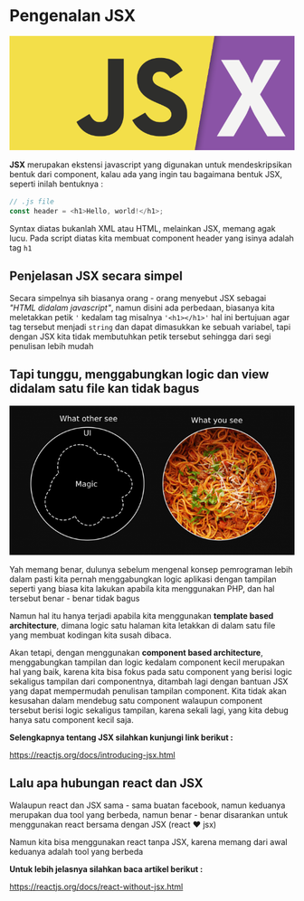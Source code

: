 # Pengenalan JSX

![jsx](jsx.png)

**JSX** merupakan ekstensi javascript yang digunakan untuk mendeskripsikan bentuk dari component, kalau ada yang ingin tau bagaimana bentuk JSX, seperti inilah bentuknya :

```Javascript
// .js file
const header = <h1>Hello, world!</h1>;
```

Syntax diatas bukanlah XML atau HTML, melainkan JSX, memang agak lucu. Pada script diatas kita membuat component header yang isinya adalah tag `h1`

## Penjelasan JSX secara simpel

Secara simpelnya sih biasanya orang - orang menyebut JSX sebagai _"HTML didalam javascript"_, namun disini ada perbedaan, biasanya kita meletakkan petik `'` kedalam tag misalnya `'<h1></h1>'` hal ini bertujuan agar tag tersebut menjadi `string` dan dapat dimasukkan ke sebuah variabel, tapi dengan JSX kita tidak membutuhkan petik tersebut sehingga dari segi penulisan lebih mudah

## Tapi tunggu, menggabungkan logic dan view didalam satu file kan tidak bagus

![view-logic](view-logic.png)

Yah memang benar, dulunya sebelum mengenal konsep pemrograman lebih dalam pasti kita pernah menggabungkan logic aplikasi dengan tampilan seperti yang biasa kita lakukan apabila kita menggunakan PHP, dan hal tersebut benar - benar tidak bagus

Namun hal itu hanya terjadi apabila kita menggunakan **template based architecture**, dimana logic satu halaman kita letakkan di dalam satu file yang membuat kodingan kita susah dibaca.

Akan tetapi, dengan menggunakan **component based architecture**, menggabungkan tampilan dan logic kedalam component kecil merupakan hal yang baik, karena kita bisa fokus pada satu component yang berisi logic sekaligus tampilan dari componentnya, ditambah lagi dengan bantuan JSX yang dapat mempermudah penulisan tampilan component. Kita tidak akan kesusahan dalam mendebug satu component walaupun component tersebut berisi logic sekaligus tampilan, karena sekali lagi, yang kita debug hanya satu component kecil saja.

**Selengkapnya tentang JSX silahkan kunjungi link berikut :**

https://reactjs.org/docs/introducing-jsx.html

## Lalu apa hubungan react dan JSX

Walaupun react dan JSX sama - sama buatan facebook, namun keduanya merupakan dua tool yang berbeda, namun benar - benar disarankan untuk menggunakan react bersama dengan JSX (react :heart: jsx)

Namun kita bisa menggunakan react tanpa JSX, karena memang dari awal keduanya adalah tool yang berbeda

**Untuk lebih jelasnya silahkan baca artikel berikut :**

https://reactjs.org/docs/react-without-jsx.html
